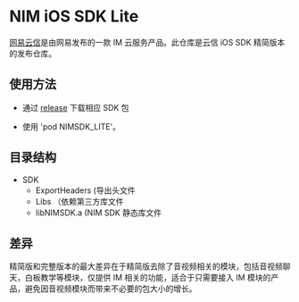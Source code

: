 # NIM iOS SDK Lite
[网易云信](http://netease.im)是由网易发布的一款 IM 云服务产品。此仓库是云信 iOS SDK 精简版本的发布仓库。

## 使用方法
* 通过  [release](https://github.com/netease-im/NIM_iOS_SDK_Lite/releases) 下载相应 SDK 包

* 使用 'pod NIMSDK_LITE'。

## 目录结构
* SDK
  * ExportHeaders       (导出头文件
  * Libs                （依赖第三方库文件
  * libNIMSDK.a         (NIM SDK 静态库文件

## 差异
精简版和完整版本的最大差异在于精简版去除了音视频相关的模块，包括音视频聊天，白板教学等模块，仅提供 IM 相关的功能，适合于只需要接入 IM 模块的产品，避免因音视频模块而带来不必要的包大小的增长。
